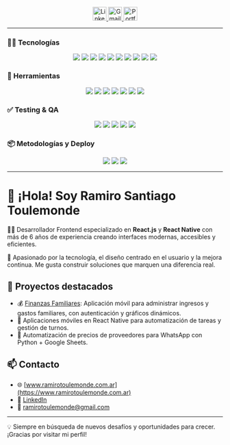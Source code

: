 <p align="center">
  <a href="https://www.linkedin.com/in/ramirotoulemonde/" target="_blank">
    <img height="32" src="https://img.shields.io/badge/LinkedIn-0077B5?style=for-the-badge&logo=linkedin&logoColor=white" alt="LinkedIn Badge"/>
  </a>
  <a href="mailto:ramirotoulemonde@gmail.com">
    <img height="32" src="https://img.shields.io/badge/Gmail-D14836?style=for-the-badge&logo=gmail&logoColor=white" alt="Gmail Badge"/>
  </a>
  <a href="https://www.ramirotoulemonde.com.ar" target="_blank">
    <img height="32" src="https://img.shields.io/badge/Portfolio-000?style=for-the-badge&logo=vercel&logoColor=white" alt="Portfolio Badge"/>
  </a>
</p>

---

### 🧑‍💻 Tecnologías

<p align="center">
  <img src="https://img.shields.io/badge/React_JS-61DAFB?style=for-the-badge&logo=react&logoColor=black" />
  <img src="https://img.shields.io/badge/React_Native-61DAFB?style=for-the-badge&logo=react&logoColor=black" />
  <img src="https://img.shields.io/badge/JavaScript-F7DF1E?style=for-the-badge&logo=javascript&logoColor=black" />
  <img src="https://img.shields.io/badge/TypeScript-3178C6?style=for-the-badge&logo=typescript&logoColor=white" />
  <img src="https://img.shields.io/badge/CSS3-1572B6?style=for-the-badge&logo=css3&logoColor=white" />
  <img src="https://img.shields.io/badge/Sass-CC6699?style=for-the-badge&logo=sass&logoColor=white" />
  <img src="https://img.shields.io/badge/Styled_Components-DB7093?style=for-the-badge&logo=styled-components&logoColor=white" />
  <img src="https://img.shields.io/badge/Material_UI-0081CB?style=for-the-badge&logo=mui&logoColor=white" />
  <img src="https://img.shields.io/badge/Tailwind_CSS-06B6D4?style=for-the-badge&logo=tailwindcss&logoColor=white" />
  <img src="https://img.shields.io/badge/Chakra_UI-319795?style=for-the-badge&logo=chakraui&logoColor=white" />
</p>

### 🧰 Herramientas

<p align="center">
  <img src="https://img.shields.io/badge/GitHub-181717?style=for-the-badge&logo=github&logoColor=white" />
  <img src="https://img.shields.io/badge/Figma-F24E1E?style=for-the-badge&logo=figma&logoColor=white" />
  <img src="https://img.shields.io/badge/Postman-FF6C37?style=for-the-badge&logo=postman&logoColor=white" />
  <img src="https://img.shields.io/badge/Supabase-3ECF8E?style=for-the-badge&logo=supabase&logoColor=white" />
  <img src="https://img.shields.io/badge/Firebase-FFCA28?style=for-the-badge&logo=firebase&logoColor=black" />
  <img src="https://img.shields.io/badge/Jira-0052CC?style=for-the-badge&logo=jira&logoColor=white" />
  <img src="https://img.shields.io/badge/Atlassian-0052CC?style=for-the-badge&logo=atlassian&logoColor=white" />
</p>

### ✅ Testing & QA

<p align="center">
  <img src="https://img.shields.io/badge/Jest-C21325?style=for-the-badge&logo=jest&logoColor=white" />
  <img src="https://img.shields.io/badge/React_Testing_Library-E33332?style=for-the-badge&logo=testing-library&logoColor=white" />
  <img src="https://img.shields.io/badge/Storybook-FF4785?style=for-the-badge&logo=storybook&logoColor=white" />
  <img src="https://img.shields.io/badge/Selenium-43B02A?style=for-the-badge&logo=selenium&logoColor=white" />
  <img src="https://img.shields.io/badge/QA_Manual_Testing-FF6B6B?style=for-the-badge&logo=airtable&logoColor=white" />
</p>

### 📦 Metodologías y Deploy

<p align="center">
  <img src="https://img.shields.io/badge/Scrum-6DB33F?style=for-the-badge&logo=scrumalliance&logoColor=white" />
  <img src="https://img.shields.io/badge/Deploys_iOS-000000?style=for-the-badge&logo=apple&logoColor=white" />
  <img src="https://img.shields.io/badge/Deploys_Android-3DDC84?style=for-the-badge&logo=android&logoColor=white" />
</p>

---

# 👋 ¡Hola! Soy Ramiro Santiago Toulemonde

👨‍💻 Desarrollador Frontend especializado en **React.js** y **React Native** con más de 6 años de experiencia creando interfaces modernas, accesibles y eficientes.

🎯 Apasionado por la tecnología, el diseño centrado en el usuario y la mejora continua. Me gusta construir soluciones que marquen una diferencia real.

## 🚀 Proyectos destacados

- 💰 [Finanzas Familiares](https://github.com/ramirotule/finanzas-familiares): Aplicación móvil para administrar ingresos y gastos familiares, con autenticación y gráficos dinámicos.
- 📱 Aplicaciones móviles en React Native para automatización de tareas y gestión de turnos.
- 🛒 Automatización de precios de proveedores para WhatsApp con Python + Google Sheets.

## 📫 Contacto

- 🌐 [www.ramirotoulemonde.com.ar](https://www.ramirotoulemonde.com.ar)
- 💼 [LinkedIn](https://www.linkedin.com/in/ramirotoulemonde/)
- 📧 ramirotoulemonde@gmail.com

---

💡 Siempre en búsqueda de nuevos desafíos y oportunidades para crecer. ¡Gracias por visitar mi perfil!
